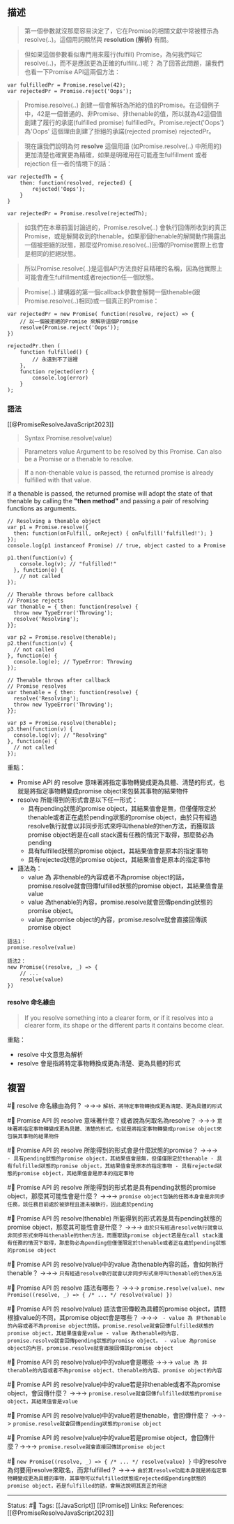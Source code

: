 
## 描述



> 第一個參數就沒那麼容易決定了，它在Promise的相關文獻中常被標示為resolve(..)。這個用詞顯然與 **resolution (解析)** 有關。

> 但如果這個參數看似專門用來履行(fulfill) Promise，為何我們叫它resolve(..)，而不是應該更為正確的fulfill(..)呢？ 為了回答此問題，讓我們也看一下Promise API這兩個方法：
```
var fulfilledPr = Promise.resolve(42);
var rejectedPr = Promise.reject('Oops');
```


> Promise.resolve(..) 創建一個會解析為所給的值的Promise。在這個例子中，42是一個普通的、非Promise、非thenable的值，所以就為42這個值創建了履行的承諾(fulfilled promise) fulfilledPr。Promise.reject('Oops')為'Oops' 這個理由創建了拒絕的承諾(rejected promise) rejectedPr。


> 現在讓我們說明為何 **resolve** 這個用語 (如Promise.resolve(..) 中所用的) 更加清楚也確實更為精確，如果是明確用在可能產生fulfillment 或者rejection 任一者的情境下的話：

```
var rejectedTh = {
	then: function(resolved, rejected) {
		rejected('Oops');
	}
}

var rejectedPr = Promise.resolve(rejectedTh);
```

> 如我們在本章前面討論過的，Promise.resolve(..) 會執行回傳所收到的真正Promise，或是解開收到的thenable。如果那個thenable的解開動作揭露出一個被拒絕的狀態，那麼從Promise.resolve(..)回傳的Promise實際上也會是相同的拒絕狀態。

> 所以Promise.resolve(..)是這個API方法良好且精確的名稱，因為他實際上可能會產生fulfillment或者rejection任一個狀態。

> Promise(..) 建構器的第一個callback參數會解開一個thenable(跟Promise.resolve(..)相同)或一個真正的Promise：

```
var rejectedPr = new Promise( function(resolve, reject) => {
	// 以一個被拒絕的Promise 來解析這個Promise
	resolve(Promise.reject('Oops'));
})

rejectedPr.then (
	function fulfilled() {
		// 永遠到不了這裡
	},
	function rejected(err) {
		console.log(error)
	}
);
```


### 語法

[[@PromiseResolveJavaScript2023]]
> Syntax
		Promise.resolve(value)

> Parameters
		value
			Argument to be resolved by this Promise. Can also be a Promise or a thenable to resolve.


>If a non-thenable value is passed, the returned promise is already fulfilled with that value.
> 
  If a thenable is passed, the returned promise will adopt the state of that thenable by calling the **"then method"** and passing a pair of resolving functions as arguments.


```
// Resolving a thenable object
var p1 = Promise.resolve({
  then: function(onFulfill, onReject) { onFulfill('fulfilled!'); }
});
console.log(p1 instanceof Promise) // true, object casted to a Promise

p1.then(function(v) {
    console.log(v); // "fulfilled!"
  }, function(e) {
    // not called
});

// Thenable throws before callback
// Promise rejects
var thenable = { then: function(resolve) {
  throw new TypeError('Throwing');
  resolve('Resolving');
}};

var p2 = Promise.resolve(thenable);
p2.then(function(v) {
  // not called
}, function(e) {
  console.log(e); // TypeError: Throwing
});

// Thenable throws after callback
// Promise resolves
var thenable = { then: function(resolve) {
  resolve('Resolving');
  throw new TypeError('Throwing');
}};

var p3 = Promise.resolve(thenable);
p3.then(function(v) {
  console.log(v); // "Resolving"
}, function(e) {
  // not called
});
```

重點：
- Promise API 的 resolve 意味著將指定事物轉變成更為具體、清楚的形式，也就是將指定事物轉變成promise object來包裝其事物的結果物件
- resolve 所能得到的形式會是以下任一形式：
	- 具有pending狀態的promise object，其結果值會是無，但僅僅限定於thenable或者正在處於pending狀態的promise object，由於只有經過resolve執行就會以非同步形式來呼叫thenable的then方法，而獲取該promise object若是在call stack還有任務的情況下取得，那麼勢必為pending
	- 具有fulfilled狀態的promise object，其結果值會是原本的指定事物
	- 具有rejected狀態的promise object，其結果值會是原本的指定事物
- 語法為：
	- value 為 非thenable的內容或者不為promise object的話，promise.resolve就會回傳fulfilled狀態的promise object，其結果值會是value
	- value 為thenable的內容，promise.resolve就會回傳pending狀態的promise object。
	- value 為promise object的內容，promise.resolve就會直接回傳該promise object
```
語法1：
promise.resolve(value)

語法2：
new Promise((resolve, _) => {
	// ...
	resolve(value)
})
```




#### resolve 命名緣由

> If you resolve something into a clearer form, or if it resolves into a clearer form, its shape or the different parts it contains become clear.


重點：
- resolve 中文意思為解析
- resolve 會是指將特定事物轉換成更為清楚、更為具體的形式

## 複習

#🧠 resolve 命名緣由為何？ ->->-> `解析、將特定事物轉換成更為清楚、更為具體的形式`
<!--SR:!2023-06-19,72,250-->

#🧠  Promise API 的 resolve 意味著什麼？或者說為何取名為resolve？ ->->-> `意味著將指定事物轉變成更為具體、清楚的形式，也就是將指定事物轉變成promise object來包裝其事物的結果物件`
<!--SR:!2023-05-24,58,250-->

#🧠 Promise API 的 resolve 所能得到的形式會是什麼狀態的promise？ ->->-> `	- 具有pending狀態的promise object，其結果值會是無，但僅僅限定於thenable - 具有fulfilled狀態的promise object，其結果值會是原本的指定事物 - 具有rejected狀態的promise object，其結果值會是原本的指定事物`
<!--SR:!2023-05-15,32,230-->

#🧠 Promise API 的 resolve 所能得到的形式若是具有pending狀態的promise object，那麼其可能性會是什麼？ ->->-> `promise object包裝的任務本身會是非同步任務，該任務目前處於被排程且還未被執行，因此處於pending`
<!--SR:!2023-06-16,71,250-->

#🧠 Promise API 的 resolve(thenable) 所能得到的形式若是具有pending狀態的promise object，那麼其可能性會是什麼？ ->->-> `由於只有經過resolve執行就會以非同步形式來呼叫thenable的then方法，而獲取該promise object若是在call stack還有任務的情況下取得，那麼勢必為pending但僅僅限定於thenable或者正在處於pending狀態的promise object`
<!--SR:!2023-06-21,44,210-->

#🧠 Promise API 的 resolve(value)中的value 為thenable內容的話，會如何執行thenable？ ->->-> `只有經過resolve執行就會以非同步形式來呼叫thenable的then方法`
<!--SR:!2023-05-28,60,250-->



#🧠  Promise API 的 resolve 語法有哪些？ ->->-> `promise.resolve(value)、new Promise((resolve, _) => { /* ... */ resolve(value) })`
<!--SR:!2023-05-20,55,250-->

#🧠 Promise API 的 resolve(value) 語法會回傳較為具體的promise object，請問根據value的不同，其promise object會是哪些？ ->->-> `	- value 為 非thenable的內容或者不為promise object的話，promise.resolve就會回傳fulfilled狀態的promise object，其結果值會是value - value 為thenable的內容，promise.resolve就會回傳pending狀態的promise object。 - value 為promise object的內容，promise.resolve就會直接回傳該promise object`
<!--SR:!2023-09-15,127,250-->


#🧠 Promise API 的 resolve(value)中的value會是哪些 ->->-> `value 為 非thenable的內容或者不為promise object、thenable的內容、promise object的內容`
<!--SR:!2023-06-06,65,250-->

#🧠 Promise API 的 resolve(value)中的value若是非thenable或者不為promise object，會回傳什麼？ ->->-> `promise.resolve就會回傳fulfilled狀態的promise object，其結果值會是value`
<!--SR:!2023-05-27,59,250-->

#🧠 Promise API 的 resolve(value)中的value若是thenable，會回傳什麼？  ->->-> `promise.resolve就會回傳pending狀態的promise object`
<!--SR:!2023-06-04,65,250-->

#🧠 Promise API 的 resolve(value)中的value若是promise object，會回傳什麼？->->-> `promise.resolve就會直接回傳該promise object`
<!--SR:!2023-05-04,45,250-->


#🧠 `new Promise((resolve, _) => { /* ... */ resolve(value) }` 中的resolve為何要用resolve來取名，而非fulfilled？  ->->-> `由於其resolve功能本身就是將指定事物轉變成更為具體的事物，其事物可以fulfilled狀態或rejected或pending狀態的promise object，若是fulfilled的話，會無法說明其真正的用途`
<!--SR:!2023-04-25,17,230-->









---
Status: #🌱 
Tags:
[[JavaScript]] [[Promise]]
Links:
References:
[[@PromiseResolveJavaScript2023]]